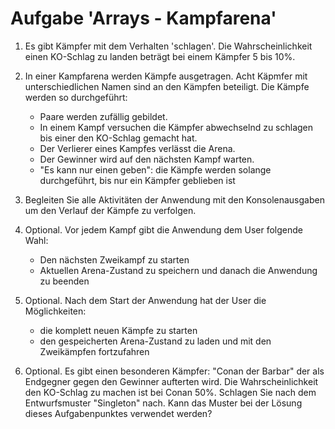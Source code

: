# Aufgabe 'Arrays - Kampfarena'

1. Es gibt Kämpfer mit dem Verhalten 'schlagen'. Die Wahrscheinlichkeit einen KO-Schlag zu landen beträgt bei einem Kämpfer 5 bis 10%.

1. In einer Kampfarena werden Kämpfe ausgetragen. Acht Käpmfer mit unterschiedlichen Namen sind an den Kämpfen beteiligt. Die Kämpfe werden so durchgeführt:
    - Paare werden zufällig gebildet. 
    - In einem Kampf versuchen die Kämpfer abwechselnd zu schlagen bis einer den KO-Schlag gemacht hat. 
    - Der Verlierer eines Kampfes verlässt die Arena. 
    - Der Gewinner wird auf den nächsten Kampf warten. 
    - "Es kann nur einen geben": die Kämpfe werden solange durchgeführt, bis nur ein Kämpfer geblieben ist

1. Begleiten Sie alle Aktivitäten der Anwendung mit den Konsolenausgaben um den Verlauf der Kämpfe zu verfolgen.

1. Optional. Vor jedem Kampf gibt die Anwendung dem User folgende Wahl:
    - Den nächsten Zweikampf zu starten
    - Aktuellen Arena-Zustand zu speichern und danach die Anwendung zu beenden

1. Optional. Nach dem Start der Anwendung hat der User die Möglichkeiten:
    - die komplett neuen Kämpfe zu starten
    - den gespeicherten Arena-Zustand zu laden und mit den Zweikämpfen fortzufahren

1. Optional. Es gibt einen besonderen Kämpfer: "Conan der Barbar" der als Endgegner gegen den Gewinner aufterten wird. Die Wahrscheinlichkeit den KO-Schlag zu machen ist bei Conan 50%. Schlagen Sie nach dem Entwurfsmuster "Singleton" nach. Kann das Muster bei der Lösung dieses Aufgabenpunktes verwendet werden?
